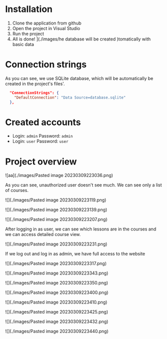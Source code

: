 # Installation

1. Clone the application from github
1. Open the project in Visual Studio
1. Run the project
1. All is done! ](./images/he database will be created )tomatically with basic data

# Connection strings

As you can see, we use SQLite database, which will be automatically be created in the project's files'.

```json
  "ConnectionStrings": {
    "DefaultConnection": "Data Source=database.sqlite"
  },
```

# Created accounts

- Login: `admin` Password: `admin`
- Login: `user` Password: `user`

# Project overview

![aa](./images/Pasted image 20230309223036.png)

As you can see, unauthorized user doesn't see much. We can see only a list of courses.

![](./images/Pasted image 20230309223119.png)

![](./images/Pasted image 20230309223139.png)

![](./images/Pasted image 20230309223207.png)

After logging in as user, we can see which lessons are in the courses and we can access detailed course view.

![](./images/Pasted image 20230309223231.png)

If we log out and log in as admin, we have full access to the website

![](./images/Pasted image 20230309223317.png)

![](./images/Pasted image 20230309223343.png)

![](./images/Pasted image 20230309223350.png)

![](./images/Pasted image 20230309223400.png)

![](./images/Pasted image 20230309223410.png)

![](./images/Pasted image 20230309223425.png)

![](./images/Pasted image 20230309223432.png)

![](./images/Pasted image 20230309223440.png)